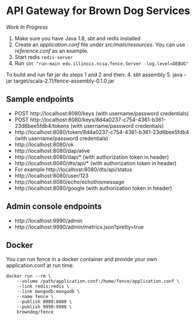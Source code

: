 API Gateway for Brown Dog Services
==================================

*Work In Progress*

1. Make sure you have Java 1.8, sbt and redis installed
2. Create an *application.conf* file under *src/main/resources*. You can use *reference.conf* as an example.
3. Start redis `redis-server`
3. Run `sbt "run-main edu.illinois.ncsa.fence.Server -log.level=DEBUG"`

To build and run fat jar do steps 1 and 2 and then:
4. sbt assembly
5. java -jar target/scala-2.11/fence-assembly-0.1.0.jar

Sample endpoints
----------------
- POST http://localhost:8080/keys (with username/password credentials)
- POST http://localhost:8080/keys/8d4a0237-c754-4361-b361-23d6bee5fdb4/tokens (with username/password credentials)
- http://localhost:8080/token/8d4a0237-c754-4361-b361-23d6bee5fdb4 (with username/password credentials)
- http://localhost:8080/ok
- http://localhost:8080/dap/alive
- http://localhost:8080/dap/* (with authorization token in header)
- http://localhost:8080/dts/api/* (with authorization token in header)
- For example http://localhost:8080/dts/api/status
- http://localhost:8080/user/123
- http://localhost:8080/echo/echothismessage
- http://localhost:8080/google (with authorization token in header)

Admin console endpoints
-----------------------
- http://localhost:9990/admin
- http://localhost:9990/admin/metrics.json?pretty=true


Docker
------
You can run fence in a docker container and provide your own application.conf at run time:
```$xslt
docker run --rm \
    --volume /path/application.conf:/home/fence/application.conf \
    --link redis:redis \
    --link mongodb:mongodb \
    --name fence \
    --publish 8080:8080 \
    --publish 9990:9990 \
    browndog/fence
```



